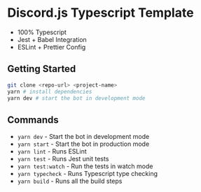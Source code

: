 # Discord.js Typescript Template

- 100% Typescript
- Jest + Babel Integration
- ESLint + Prettier Config

## Getting Started

```bash
git clone <repo-url> <project-name>
yarn # install dependencies
yarn dev # start the bot in development mode
```

## Commands

- `yarn dev` - Start the bot in development mode
- `yarn start` - Start the bot in production mode
- `yarn lint` - Runs ESLint
- `yarn test` - Runs Jest unit tests
- `yarn test:watch` - Run the tests in watch mode
- `yarn typecheck` - Runs Typescript type checking
- `yarn build` - Runs all the build steps
